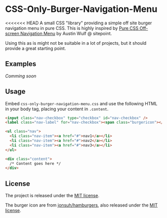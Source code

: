 # CSS-Only-Burger-Navigation-Menu

<<<<<<< HEAD
A small CSS "library" providing a simple off site burger navigation menu in pure CSS. This is highly inspired by [Pure CSS Off-screen Navigation Menu](https://www.sitepoint.com/pure-css-off-screen-navigation-menu/) by Austin Wulf @ sitepoint.

Using this as is might not be suitable in a lot of projects, but it should provide a great starting point.

## Examples

_Comming soon_

## Usage

Embed `css-only-burger-navigation-menu.css` and use the following HTML in your body tag, placing your content in `.content`.

```html
<input class="nav-checkbox" type="checkbox" id="nav-checkbox" />
<label class="nav-label" for="nav-checkbox"><span class="burgericon"></span></label>

<ul class="nav">
  <li class="nav-item"><a href="#">nav1</a></li>
  <li class="nav-item"><a href="#">nav2</a></li>
  <li class="nav-item"><a href="#">nav3</a></li>
</ul>

<div class="content">
  /* Content goes here */
</div>
```

## License

The project is released under the [MIT license](https://opensource.org/licenses/MIT).

The burger icon are from [jonsuh/hamburgers](/jonsuh/hamburgers), also released under the [MIT license](https://opensource.org/licenses/MIT).